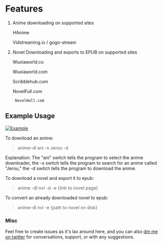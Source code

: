 # Features
1. 	Anime downloading on supported sites
	
	HAnime
	
	Vidstreaming.io / gogo-stream

2. Novel Downloading and exports to EPUB on supported sites
	
	Wuxiaworld.co
	
	Wuxiaworld.com
	
	Scribblehub.com
	
	NovelFull.com

        NovelHall.com

## Example Usage

[![Example](https://img.youtube.com/vi/YgfuUqdk1fw/0.jpg)](https://www.youtube.com/watch?v=YgfuUqdk1fw)

To download an anime:
>anime-dl ani -s Jerou -d

Explanation: 
The "ani" switch tells the program to select the anime downloader, the -s switch tells the program to search for an anime called "Jerou," the -d switch tells the program to download the anime.


To download a novel and export it to epub:
>anime -dl nvl -d -e {link to novel page}

To convert an already downloaded novel to epub:
> anime-dl nvl -e {path to novel on disk}

### Misc
Feel free to create issues as it's lax around here, and you can also [dm me on twitter](https://twitter.com/shujiandou "dm me on twitter") for conversations, support, or with any suggestions.
